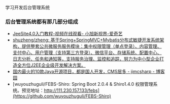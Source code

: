 学习开发后台管理系统

### 后台管理系统都有那几部分组成

- [JeeSite4.0入门教程-视频在线观看- 小旭新视界-爱奇艺](http://www.iqiyi.com/playlist519912902.html)
- [shuzheng/zheng: 基于Spring+SpringMVC+Mybatis分布式敏捷开发系统架构，提供整套公共微服务服务模块：集中权限管理（单点登录）、内容管理、支付中心、用户管理（支持第三方登录）、微信平台、存储系统、配置中心、日志分析、任务和通知等，支持服务治理、监控和追踪，努力为中小型企业打造全方位J2EE企业级开发解决方案。](https://github.com/shuzheng/zheng)
- [国内最火的10款Java开源项目，都是国人开发，CMS居多 - jimcsharp - 博客园](https://www.cnblogs.com/jimcsharp/p/8266954.html)
- [wuyouzhuguli/FEBS-Shiro: Spring Boot 2.0.4 & Shiro1.4.0 权限管理系统。预览地址：http://111.230.157.133/febs](https://github.com/wuyouzhuguli/FEBS-Shiro)